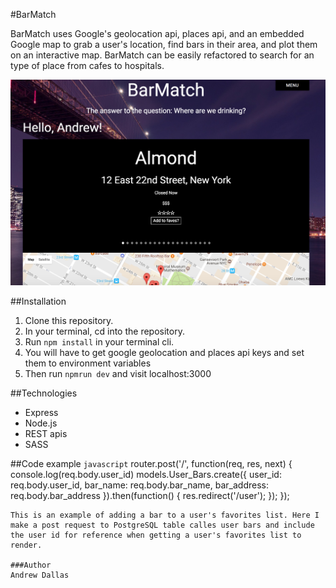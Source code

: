 #BarMatch

BarMatch uses Google's geolocation api, places api, and an embedded Google map to grab a user's location, find bars in their area, and plot them on an interactive map. BarMatch can be easily refactored to search for an type of place from cafes to hospitals.

![](BarMatch.png)

##Installation
1. Clone this repository.
2. In your terminal, cd into the repository.
3. Run `npm install` in your terminal cli.
4. You will have to get google geolocation and places api keys and set them to environment variables 
5. Then run `npmrun dev` and visit localhost:3000

##Technologies
* Express
* Node.js
* REST apis
* SASS

##Code example
```javascript```
router.post('/', function(req, res, next) {
  console.log(req.body.user_id)
  models.User_Bars.create({
    user_id: req.body.user_id,
    bar_name: req.body.bar_name,
    bar_address: req.body.bar_address
  }).then(function() {
    res.redirect('/user');
  });
});
```
This is an example of adding a bar to a user's favorites list. Here I make a post request to PostgreSQL table calles user bars and include the user id for reference when getting a user's favorites list to render.

###Author
Andrew Dallas